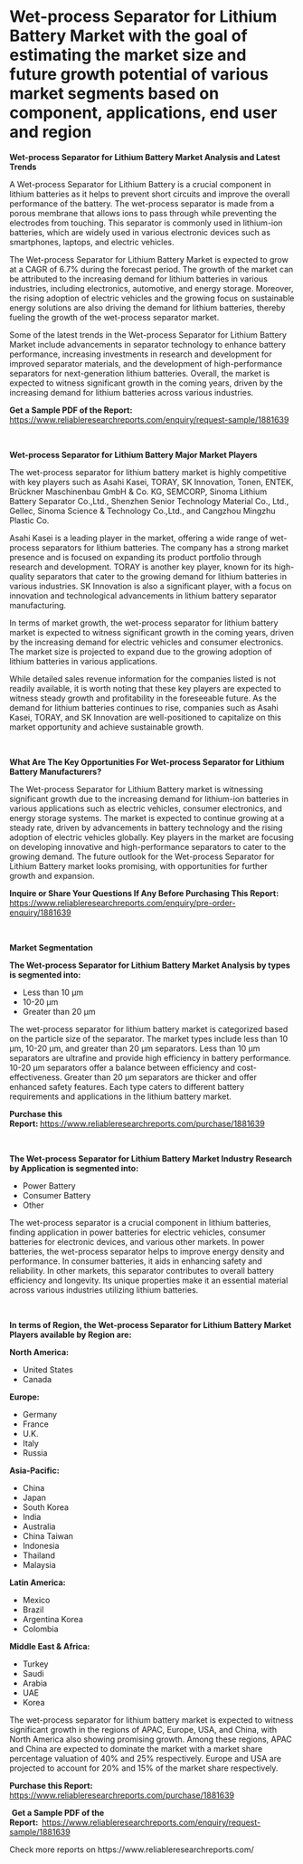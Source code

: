 <p><h1>Wet-process Separator for Lithium Battery Market with the goal of estimating the market size and future growth potential of various market segments based on component, applications, end user and region</h1></p><p><strong>Wet-process Separator for Lithium Battery Market Analysis and Latest Trends</strong></p>
<p><p>A Wet-process Separator for Lithium Battery is a crucial component in lithium batteries as it helps to prevent short circuits and improve the overall performance of the battery. The wet-process separator is made from a porous membrane that allows ions to pass through while preventing the electrodes from touching. This separator is commonly used in lithium-ion batteries, which are widely used in various electronic devices such as smartphones, laptops, and electric vehicles.</p><p>The Wet-process Separator for Lithium Battery Market is expected to grow at a CAGR of 6.7% during the forecast period. The growth of the market can be attributed to the increasing demand for lithium batteries in various industries, including electronics, automotive, and energy storage. Moreover, the rising adoption of electric vehicles and the growing focus on sustainable energy solutions are also driving the demand for lithium batteries, thereby fueling the growth of the wet-process separator market.</p><p>Some of the latest trends in the Wet-process Separator for Lithium Battery Market include advancements in separator technology to enhance battery performance, increasing investments in research and development for improved separator materials, and the development of high-performance separators for next-generation lithium batteries. Overall, the market is expected to witness significant growth in the coming years, driven by the increasing demand for lithium batteries across various industries.</p></p>
<p><strong>Get a Sample PDF of the Report:&nbsp;</strong> <a href="https://www.reliableresearchreports.com/enquiry/request-sample/1881639">https://www.reliableresearchreports.com/enquiry/request-sample/1881639</a></p>
<p>&nbsp;</p>
<p><strong>Wet-process Separator for Lithium Battery Major Market Players</strong></p>
<p><p>The wet-process separator for lithium battery market is highly competitive with key players such as Asahi Kasei, TORAY, SK Innovation, Tonen, ENTEK, Brückner Maschinenbau GmbH & Co. KG, SEMCORP, Sinoma Lithium Battery Separator Co.,Ltd., Shenzhen Senior Technology Material Co., Ltd., Gellec, Sinoma Science & Technology Co.,Ltd., and Cangzhou Mingzhu Plastic Co. </p><p>Asahi Kasei is a leading player in the market, offering a wide range of wet-process separators for lithium batteries. The company has a strong market presence and is focused on expanding its product portfolio through research and development. TORAY is another key player, known for its high-quality separators that cater to the growing demand for lithium batteries in various industries. SK Innovation is also a significant player, with a focus on innovation and technological advancements in lithium battery separator manufacturing.</p><p>In terms of market growth, the wet-process separator for lithium battery market is expected to witness significant growth in the coming years, driven by the increasing demand for electric vehicles and consumer electronics. The market size is projected to expand due to the growing adoption of lithium batteries in various applications.</p><p>While detailed sales revenue information for the companies listed is not readily available, it is worth noting that these key players are expected to witness steady growth and profitability in the foreseeable future. As the demand for lithium batteries continues to rise, companies such as Asahi Kasei, TORAY, and SK Innovation are well-positioned to capitalize on this market opportunity and achieve sustainable growth.</p></p>
<p>&nbsp;</p>
<p><strong>What Are The Key Opportunities For Wet-process Separator for Lithium Battery Manufacturers?</strong></p>
<p><p>The Wet-process Separator for Lithium Battery market is witnessing significant growth due to the increasing demand for lithium-ion batteries in various applications such as electric vehicles, consumer electronics, and energy storage systems. The market is expected to continue growing at a steady rate, driven by advancements in battery technology and the rising adoption of electric vehicles globally. Key players in the market are focusing on developing innovative and high-performance separators to cater to the growing demand. The future outlook for the Wet-process Separator for Lithium Battery market looks promising, with opportunities for further growth and expansion.</p></p>
<p><strong>Inquire or Share Your Questions If Any Before Purchasing This Report:</strong> <a href="https://www.reliableresearchreports.com/enquiry/pre-order-enquiry/1881639">https://www.reliableresearchreports.com/enquiry/pre-order-enquiry/1881639</a></p>
<p>&nbsp;</p>
<p><strong>Market Segmentation</strong></p>
<p><strong>The Wet-process Separator for Lithium Battery Market Analysis by types is segmented into:</strong></p>
<p><ul><li>Less than 10 μm</li><li>10-20 μm</li><li>Greater than 20 μm</li></ul></p>
<p><p>The wet-process separator for lithium battery market is categorized based on the particle size of the separator. The market types include less than 10 μm, 10-20 μm, and greater than 20 μm separators. Less than 10 μm separators are ultrafine and provide high efficiency in battery performance. 10-20 μm separators offer a balance between efficiency and cost-effectiveness. Greater than 20 μm separators are thicker and offer enhanced safety features. Each type caters to different battery requirements and applications in the lithium battery market.</p></p>
<p><strong>Purchase this Report:&nbsp;</strong><a href="https://www.reliableresearchreports.com/purchase/1881639">https://www.reliableresearchreports.com/purchase/1881639</a></p>
<p>&nbsp;</p>
<p><strong>The Wet-process Separator for Lithium Battery Market Industry Research by Application is segmented into:</strong></p>
<p><ul><li>Power Battery</li><li>Consumer Battery</li><li>Other</li></ul></p>
<p><p>The wet-process separator is a crucial component in lithium batteries, finding application in power batteries for electric vehicles, consumer batteries for electronic devices, and various other markets. In power batteries, the wet-process separator helps to improve energy density and performance. In consumer batteries, it aids in enhancing safety and reliability. In other markets, this separator contributes to overall battery efficiency and longevity. Its unique properties make it an essential material across various industries utilizing lithium batteries.</p></p>
<p>&nbsp;</p>
<p><strong>In terms of Region, the Wet-process Separator for Lithium Battery Market Players available by Region are:</strong></p>
<p>
    <p> <strong> North America: </strong>
        <ul>
            <li>United States</li>
            <li>Canada</li>
        </ul>
        </p> 
    <p> <strong> Europe: </strong>
        <ul>
            <li>Germany</li>
            <li>France</li>
            <li>U.K.</li>
            <li>Italy</li>
            <li>Russia</li>
        </ul>
        </p> 
    <p> <strong> Asia-Pacific: </strong>
        <ul>
            <li>China</li>
            <li>Japan</li>
            <li>South Korea</li>
            <li>India</li>
            <li>Australia</li>
            <li>China Taiwan</li>
            <li>Indonesia</li>
            <li>Thailand</li>
            <li>Malaysia</li>
        </ul>
        </p> 
    <p> <strong> Latin America: </strong>
        <ul>
            <li>Mexico</li>
            <li>Brazil</li>
            <li>Argentina Korea</li>
            <li>Colombia</li>
        </ul>
        </p> 
    <p> <strong> Middle East & Africa: </strong>
        <ul>
            <li>Turkey</li>
            <li>Saudi</li>
            <li>Arabia</li>
            <li>UAE</li>
            <li>Korea</li>
        </ul>
    </p>
    </p>
<p><p>The wet-process separator for lithium battery market is expected to witness significant growth in the regions of APAC, Europe, USA, and China, with North America also showing promising growth. Among these regions, APAC and China are expected to dominate the market with a market share percentage valuation of 40% and 25% respectively. Europe and USA are projected to account for 20% and 15% of the market share respectively.</p></p>
<p><strong>Purchase this Report: </strong><a href="https://www.reliableresearchreports.com/purchase/1881639">https://www.reliableresearchreports.com/purchase/1881639</a></p>
<p>&nbsp;<strong>Get a Sample PDF of the Report:&nbsp;&nbsp;</strong><a href="https://www.reliableresearchreports.com/enquiry/request-sample/1881639">https://www.reliableresearchreports.com/enquiry/request-sample/1881639</a></p>
<p><strong></strong></p>
<p>Check more reports on https://www.reliableresearchreports.com/</p>